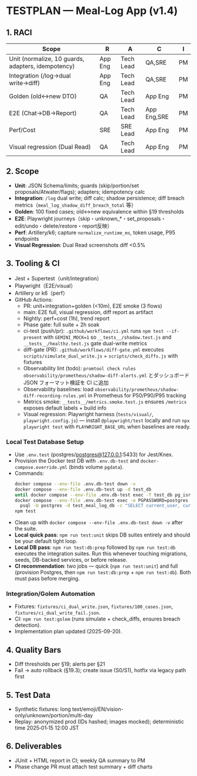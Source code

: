 # TESTPLAN — Meal‑Log App (v1.4)

## 1. RACI

| Scope                                              | R       | A         | C           | I   |
| -------------------------------------------------- | ------- | --------- | ----------- | --- |
| Unit (normalize, 10 guards, adapters, idempotency) | App Eng | Tech Lead | QA,SRE      | PM  |
| Integration (/log→dual write→diff)                 | App Eng | Tech Lead | QA,SRE      | PM  |
| Golden (old↔new DTO)                              | QA      | Tech Lead | App Eng     | PM  |
| E2E (Chat→DB→Report)                               | QA      | Tech Lead | App Eng,SRE | PM  |
| Perf/Cost                                          | SRE     | SRE Lead  | App Eng     | PM  |
| Visual regression (Dual Read)                      | QA      | Tech Lead | App Eng     | PM  |

## 2. Scope

- **Unit**: JSON Schema/limits; guards (skip/portion/set proposals/Atwater/flags); adapters; idempotency calc
- **Integration**: `/log` dual write; diff calc; shadow persistence; diff breach metrics（`meal_log_shadow_diff_breach_total` 等）
- **Golden**: 100 fixed cases; old↔new equivalence within §19 thresholds
- **E2E**: Playwright journeys（skip・unknown\_\*・set_proposals・edit/undo・delete/restore・report反映）
- **Perf**: Artillery/k6; capture `normalize_runtime_ms`, token usage, P95 endpoints
- **Visual Regression**: Dual Read screenshots diff <0.5%

## 3. Tooling & CI

- Jest + Supertest（unit/integration）
- Playwright（E2E/visual）
- Artillery or k6（perf）
- GitHub Actions:
  - PR: unit+integration+golden (<10m), E2E smoke (3 flows)
  - main: E2E full, visual regression, diff report as artifact
  - Nightly: perf+cost (1h), trend report
  - Phase gate: full suite + 2h soak
  - ci-test (push/pr): `.github/workflows/ci.yml` runs `npm test --if-present` with `GEMINI_MOCK=1` so `__tests__/shadow.test.js` and `__tests__/healthz.test.js` gate dual-write metrics
  - diff-gate (PR): `.github/workflows/diff-gate.yml` executes `scripts/simulate_dual_write.js` + `scripts/check_diffs.js` with fixtures
  - Observability lint (todo): `promtool check rules observability/prometheus/shadow-diff-alerts.yml` とダッシュボード JSON フォーマット検証を CI に追加
  - Observability baselines: load `observability/prometheus/shadow-diff-recording-rules.yml` in Prometheus for P50/P90/P95 tracking
  - Metrics smoke: `__tests__/metrics.smoke.test.js` ensures `/metrics` exposes default labels + build info
  - Visual regression: Playwright harness (`tests/visual/`, `playwright.config.js`) — install `@playwright/test` locally and run `npx playwright test` with `PLAYWRIGHT_BASE_URL` when baselines are ready.

### Local Test Database Setup

- Use `.env.test` (postgres/postgres@127.0.0.1:5433) for Jest/Knex.
- Provision the Docker test DB with `.env.db-test` and `docker-compose.override.yml` (binds volume `pgdata`).
- Commands:
  ```bash
  docker compose --env-file .env.db-test down -v
  docker compose --env-file .env.db-test up -d test_db
  until docker compose --env-file .env.db-test exec -T test_db pg_isready -U postgres -d test_meal_log_db -h localhost -p 5432; do sleep 1; done
  docker compose --env-file .env.db-test exec -e PGPASSWORD=postgres -T test_db \
    psql -U postgres -d test_meal_log_db -c "SELECT current_user, current_database();"
  npm test
  ```
- Clean up with `docker compose --env-file .env.db-test down -v` after the suite.
- **Local quick pass**: `npm run test:unit` skips DB suites entirely and should be your default tight loop.
- **Local DB pass**: `npm run test:db:prep` followed by `npm run test:db` executes the integration suites. Run this whenever touching migrations, seeds, DB-backed services, or before release.
- **CI recommendation**: two jobs — quick (`npm run test:unit`) and full (provision Postgres, then `npm run test:db:prep` + `npm run test:db`). Both must pass before merging.

### Integration/Golem Automation

- Fixtures: `fixtures/ci_dual_write.json`, `fixtures/100_cases.json`, `fixtures/ci_dual_write_fail.json`.
- CI: `npm run test:golem` (runs simulate + check_diffs, ensures breach detection).
- Implementation plan updated (2025-09-20).

## 4. Quality Bars

- Diff thresholds per §19; alerts per §21
- Fail → auto rollback (§19.3); create issue (S0/S1), hotfix via legacy path first

## 5. Test Data

- Synthetic fixtures: long text/emoji/EN/vision-only/unknown/portion/multi-day
- Replay: anonymized prod (IDs hashed; images mocked); deterministic time 2025‑01‑15 12:00 JST

## 6. Deliverables

- JUnit + HTML report in CI; weekly QA summary to PM
- Phase change PR must attach test summary + diff charts
